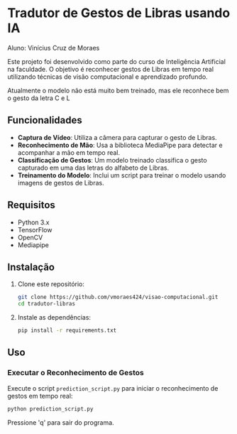 # Tradutor de Gestos de Libras usando IA

Aluno: Vinícius Cruz de Moraes

Este projeto foi desenvolvido como parte do curso de Inteligência Artificial na faculdade. O objetivo é reconhecer gestos de Libras em tempo real utilizando técnicas de visão computacional e aprendizado profundo.

Atualmente o modelo não está muito bem treinado, mas ele reconhece bem o gesto da letra C e L

## Funcionalidades

- **Captura de Vídeo**: Utiliza a câmera para capturar o gesto de Libras.
- **Reconhecimento de Mão**: Usa a biblioteca MediaPipe para detectar e acompanhar a mão em tempo real.
- **Classificação de Gestos**: Um modelo treinado classifica o gesto capturado em uma das letras do alfabeto de Libras.
- **Treinamento do Modelo**: Inclui um script para treinar o modelo usando imagens de gestos de Libras.

## Requisitos

- Python 3.x
- TensorFlow
- OpenCV
- Mediapipe

## Instalação

1. Clone este repositório:

   ```bash
   git clone https://github.com/vmoraes424/visao-computacional.git
   cd tradutor-libras
   ```

2. Instale as dependências:

   ```bash
   pip install -r requirements.txt
   ```

## Uso

### Executar o Reconhecimento de Gestos

Execute o script `prediction_script.py` para iniciar o reconhecimento de gestos em tempo real:

```bash
python prediction_script.py
```

Pressione 'q' para sair do programa.
